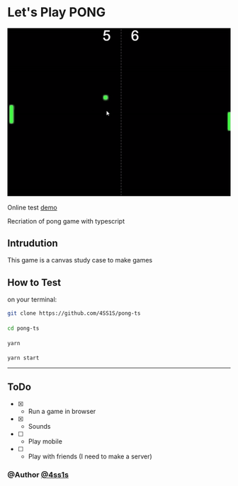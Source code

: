 # Let's Play PONG

![gif](/src/assets/gifs/pong.gif)

Online test [demo](https://4ss1s.github.io/pong-ts)
 
Recriation of pong game with typescript


## Intrudution

This game is a canvas study case to make games

## How to Test

on your terminal:

```bash
git clone https://github.com/4SS1S/pong-ts

cd pong-ts

yarn

yarn start
```

---

## ToDo
- [x] - Run a game in browser
- [x] - Sounds
- [ ] - Play mobile
- [ ] - Play with friends (I need to make a server)

### @Author [@4ss1s](https://github.com/4SS1S)
